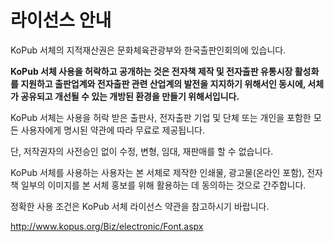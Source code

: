 # 라이선스 안내

KoPub 서체의 지적재산권은 문화체육관광부와 한국출판인회의에 있습니다.

__KoPub 서체 사용을 허락하고 공개하는 것은 전자책 제작 및 전자출판 유통시장 활성화를 지원하고
출판업계와 전자출판 관련 산업계의 발전을 지지하기 위해서인 동시에, 서체가 공유되고 개선될 수 있는 개방된 환경을 만들기 위해서입니다.__

KoPub 서체는 사용을 허락 받은 출판사, 전자출판 기업 및 단체 또는 개인을 포함한 모든 사용자에게 명시된 약관에 따라 무료로 제공됩니다.

단, 저작권자의 사전승인 없이 수정, 변형, 임대, 재판매를 할 수 없습니다.

KoPub 서체를 사용하는 사용자는 본 서체로 제작한 인쇄물, 광고물(온라인 포함), 전자책 일부의 이미지를 본 서체 홍보를 위해 활용하는 데 동의하는 것으로 간주합니다.

정확한 사용 조건은 KoPub 서체 라이선스 약관을 참고하시기 바랍니다.

<http://www.kopus.org/Biz/electronic/Font.aspx>
